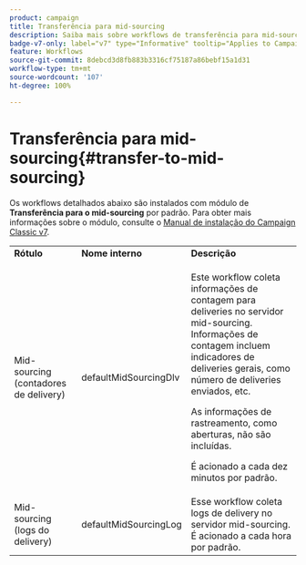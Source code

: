 ```yaml
---
product: campaign
title: Transferência para mid-sourcing
description: Saiba mais sobre workflows de transferência para mid-sourcing
badge-v7-only: label="v7" type="Informative" tooltip="Applies to Campaign Classic v7 only"
feature: Workflows
source-git-commit: 8debcd3d8fb883b3316cf75187a86bebf15a1d31
workflow-type: tm+mt
source-wordcount: '107'
ht-degree: 100%

---
```



# Transferência para mid-sourcing{#transfer-to-mid-sourcing}



Os workflows detalhados abaixo são instalados com módulo de **Transferência para o mid-sourcing** por padrão. Para obter mais informações sobre o módulo, consulte o [Manual de instalação do Campaign Classic v7](../../installation/using/mid-sourcing-deployment.md).

<table> 
 <tbody> 
  <tr> 
   <td> <strong>Rótulo</strong><br /> </td> 
   <td> <strong>Nome interno</strong><br /> </td> 
   <td> <strong>Descrição</strong><br /> </td> 
  </tr> 
  <tr> 
   <td> <span class="uicontrol">Mid-sourcing (contadores de delivery)</span><br /> </td> 
   <td> <span class="uicontrol">defaultMidSourcingDlv</span> <br /> </td> 
   <td> <p>Este workflow coleta informações de contagem para deliveries no servidor mid-sourcing. Informações de contagem incluem indicadores de deliveries gerais, como número de deliveries enviados, etc.</p> <p>As informações de rastreamento, como aberturas, não são incluídas.</p> <p>É acionado a cada dez minutos por padrão.</p> </td> 
  </tr> 
  <tr> 
   <td> <span class="uicontrol">Mid-sourcing (logs do delivery)</span><br /> </td> 
   <td> <span class="uicontrol">defaultMidSourcingLog</span> <br /> </td> 
   <td> Esse workflow coleta logs de delivery no servidor mid-sourcing. É acionado a cada hora por padrão.<br /> </td> 
  </tr> 
 </tbody> 
</table>

